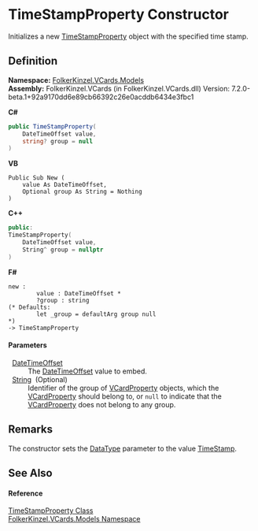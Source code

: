# TimeStampProperty Constructor


Initializes a new <a href="7999d03f-25e2-de3c-24fb-65b1f65aef58.md">TimeStampProperty</a> object with the specified time stamp.



## Definition
**Namespace:** <a href="10623553-9342-5b8f-9df4-6e7d1075f3df.md">FolkerKinzel.VCards.Models</a>  
**Assembly:** FolkerKinzel.VCards (in FolkerKinzel.VCards.dll) Version: 7.2.0-beta.1+92a9170dd6e89cb66392c26e0acddb6434e3fbc1

**C#**
``` C#
public TimeStampProperty(
	DateTimeOffset value,
	string? group = null
)
```
**VB**
``` VB
Public Sub New ( 
	value As DateTimeOffset,
	Optional group As String = Nothing
)
```
**C++**
``` C++
public:
TimeStampProperty(
	DateTimeOffset value, 
	String^ group = nullptr
)
```
**F#**
``` F#
new : 
        value : DateTimeOffset * 
        ?group : string 
(* Defaults:
        let _group = defaultArg group null
*)
-> TimeStampProperty
```



#### Parameters
<dl><dt>  <a href="https://learn.microsoft.com/dotnet/api/system.datetimeoffset" target="_blank" rel="noopener noreferrer">DateTimeOffset</a></dt><dd>The <a href="https://learn.microsoft.com/dotnet/api/system.datetimeoffset" target="_blank" rel="noopener noreferrer">DateTimeOffset</a> value to embed.</dd><dt>  <a href="https://learn.microsoft.com/dotnet/api/system.string" target="_blank" rel="noopener noreferrer">String</a>  (Optional)</dt><dd>Identifier of the group of <a href="e1395eb9-792c-c4d8-ee22-97939a91c58e.md">VCardProperty</a> objects, which the <a href="e1395eb9-792c-c4d8-ee22-97939a91c58e.md">VCardProperty</a> should belong to, or <code>null</code> to indicate that the <a href="e1395eb9-792c-c4d8-ee22-97939a91c58e.md">VCardProperty</a> does not belong to any group.</dd></dl>

## Remarks
The constructor sets the <a href="ae9afeb9-f984-bd14-e454-ff7e4fbdfc90.md">DataType</a> parameter to the value <a href="82485f6d-64c3-5d49-9ffd-fafef00586f2.md">TimeStamp</a>.

## See Also


#### Reference
<a href="7999d03f-25e2-de3c-24fb-65b1f65aef58.md">TimeStampProperty Class</a>  
<a href="10623553-9342-5b8f-9df4-6e7d1075f3df.md">FolkerKinzel.VCards.Models Namespace</a>  
